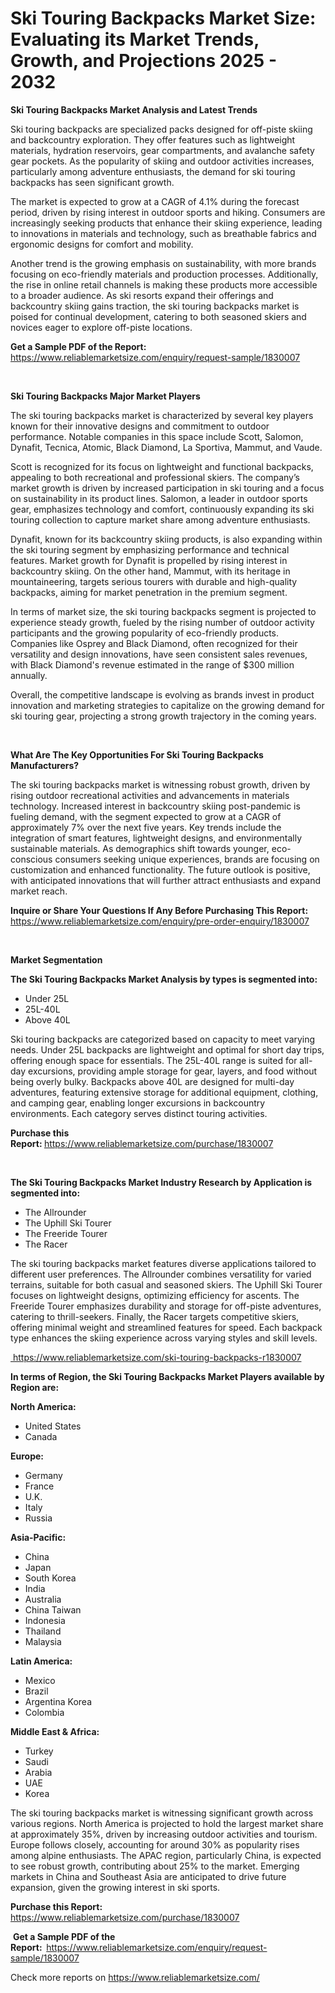 <p><h1>Ski Touring Backpacks Market Size: Evaluating its Market Trends, Growth, and Projections 2025 - 2032</h1></p><p><strong>Ski Touring Backpacks Market Analysis and Latest Trends</strong></p>
<p><p>Ski touring backpacks are specialized packs designed for off-piste skiing and backcountry exploration. They offer features such as lightweight materials, hydration reservoirs, gear compartments, and avalanche safety gear pockets. As the popularity of skiing and outdoor activities increases, particularly among adventure enthusiasts, the demand for ski touring backpacks has seen significant growth. </p><p>The market is expected to grow at a CAGR of 4.1% during the forecast period, driven by rising interest in outdoor sports and hiking. Consumers are increasingly seeking products that enhance their skiing experience, leading to innovations in materials and technology, such as breathable fabrics and ergonomic designs for comfort and mobility. </p><p>Another trend is the growing emphasis on sustainability, with more brands focusing on eco-friendly materials and production processes. Additionally, the rise in online retail channels is making these products more accessible to a broader audience. As ski resorts expand their offerings and backcountry skiing gains traction, the ski touring backpacks market is poised for continual development, catering to both seasoned skiers and novices eager to explore off-piste locations.</p></p>
<p><strong>Get a Sample PDF of the Report:&nbsp;</strong> <a href="https://www.reliablemarketsize.com/enquiry/request-sample/1830007?utm_campaign=3166&utm_medium=2&utm_source=Github&utm_content=ia&utm_term=05042025&utm_id=ski-touring-backpacks">https://www.reliablemarketsize.com/enquiry/request-sample/1830007</a></p>
<p>&nbsp;</p>
<p><strong>Ski Touring Backpacks Major Market Players</strong></p>
<p><p>The ski touring backpacks market is characterized by several key players known for their innovative designs and commitment to outdoor performance. Notable companies in this space include Scott, Salomon, Dynafit, Tecnica, Atomic, Black Diamond, La Sportiva, Mammut, and Vaude. </p><p>Scott is recognized for its focus on lightweight and functional backpacks, appealing to both recreational and professional skiers. The company’s market growth is driven by increased participation in ski touring and a focus on sustainability in its product lines. Salomon, a leader in outdoor sports gear, emphasizes technology and comfort, continuously expanding its ski touring collection to capture market share among adventure enthusiasts.</p><p>Dynafit, known for its backcountry skiing products, is also expanding within the ski touring segment by emphasizing performance and technical features. Market growth for Dynafit is propelled by rising interest in backcountry skiing. On the other hand, Mammut, with its heritage in mountaineering, targets serious tourers with durable and high-quality backpacks, aiming for market penetration in the premium segment.</p><p>In terms of market size, the ski touring backpacks segment is projected to experience steady growth, fueled by the rising number of outdoor activity participants and the growing popularity of eco-friendly products. Companies like Osprey and Black Diamond, often recognized for their versatility and design innovations, have seen consistent sales revenues, with Black Diamond's revenue estimated in the range of $300 million annually.</p><p>Overall, the competitive landscape is evolving as brands invest in product innovation and marketing strategies to capitalize on the growing demand for ski touring gear, projecting a strong growth trajectory in the coming years.</p></p>
<p>&nbsp;</p>
<p><strong>What Are The Key Opportunities For Ski Touring Backpacks Manufacturers?</strong></p>
<p><p>The ski touring backpacks market is witnessing robust growth, driven by rising outdoor recreational activities and advancements in materials technology. Increased interest in backcountry skiing post-pandemic is fueling demand, with the segment expected to grow at a CAGR of approximately 7% over the next five years. Key trends include the integration of smart features, lightweight designs, and environmentally sustainable materials. As demographics shift towards younger, eco-conscious consumers seeking unique experiences, brands are focusing on customization and enhanced functionality. The future outlook is positive, with anticipated innovations that will further attract enthusiasts and expand market reach.</p></p>
<p><strong>Inquire or Share Your Questions If Any Before Purchasing This Report:</strong> <a href="https://www.reliablemarketsize.com/enquiry/pre-order-enquiry/1830007?utm_campaign=3166&utm_medium=2&utm_source=Github&utm_content=ia&utm_term=05042025&utm_id=ski-touring-backpacks">https://www.reliablemarketsize.com/enquiry/pre-order-enquiry/1830007</a></p>
<p>&nbsp;</p>
<p><strong>Market Segmentation</strong></p>
<p><strong>The Ski Touring Backpacks Market Analysis by types is segmented into:</strong></p>
<p><ul><li>Under 25L</li><li>25L-40L</li><li>Above 40L</li></ul></p>
<p><p>Ski touring backpacks are categorized based on capacity to meet varying needs. Under 25L backpacks are lightweight and optimal for short day trips, offering enough space for essentials. The 25L-40L range is suited for all-day excursions, providing ample storage for gear, layers, and food without being overly bulky. Backpacks above 40L are designed for multi-day adventures, featuring extensive storage for additional equipment, clothing, and camping gear, enabling longer excursions in backcountry environments. Each category serves distinct touring activities.</p></p>
<p><strong>Purchase this Report:&nbsp;</strong><a href="https://www.reliablemarketsize.com/purchase/1830007?utm_campaign=3166&utm_medium=2&utm_source=Github&utm_content=ia&utm_term=05042025&utm_id=ski-touring-backpacks">https://www.reliablemarketsize.com/purchase/1830007</a></p>
<p>&nbsp;</p>
<p><strong>The Ski Touring Backpacks Market Industry Research by Application is segmented into:</strong></p>
<p><ul><li>The Allrounder</li><li>The Uphill Ski Tourer</li><li>The Freeride Tourer</li><li>The Racer</li></ul></p>
<p><p>The ski touring backpacks market features diverse applications tailored to different user preferences. The Allrounder combines versatility for varied terrains, suitable for both casual and seasoned skiers. The Uphill Ski Tourer focuses on lightweight designs, optimizing efficiency for ascents. The Freeride Tourer emphasizes durability and storage for off-piste adventures, catering to thrill-seekers. Finally, the Racer targets competitive skiers, offering minimal weight and streamlined features for speed. Each backpack type enhances the skiing experience across varying styles and skill levels.</p></p>
<p><a href="https://www.reliablemarketsize.com/ski-touring-backpacks-r1830007?utm_campaign=3166&utm_medium=2&utm_source=Github&utm_content=ia&utm_term=05042025&utm_id=ski-touring-backpacks">&nbsp;https://www.reliablemarketsize.com/ski-touring-backpacks-r1830007</a></p>
<p><strong>In terms of Region, the Ski Touring Backpacks Market Players available by Region are:</strong></p>
<p>
    <p> <strong> North America: </strong>
        <ul>
            <li>United States</li>
            <li>Canada</li>
        </ul>
        </p> 
    <p> <strong> Europe: </strong>
        <ul>
            <li>Germany</li>
            <li>France</li>
            <li>U.K.</li>
            <li>Italy</li>
            <li>Russia</li>
        </ul>
        </p> 
    <p> <strong> Asia-Pacific: </strong>
        <ul>
            <li>China</li>
            <li>Japan</li>
            <li>South Korea</li>
            <li>India</li>
            <li>Australia</li>
            <li>China Taiwan</li>
            <li>Indonesia</li>
            <li>Thailand</li>
            <li>Malaysia</li>
        </ul>
        </p> 
    <p> <strong> Latin America: </strong>
        <ul>
            <li>Mexico</li>
            <li>Brazil</li>
            <li>Argentina Korea</li>
            <li>Colombia</li>
        </ul>
        </p> 
    <p> <strong> Middle East & Africa: </strong>
        <ul>
            <li>Turkey</li>
            <li>Saudi</li>
            <li>Arabia</li>
            <li>UAE</li>
            <li>Korea</li>
        </ul>
    </p>
    </p>
<p><p>The ski touring backpacks market is witnessing significant growth across various regions. North America is projected to hold the largest market share at approximately 35%, driven by increasing outdoor activities and tourism. Europe follows closely, accounting for around 30% as popularity rises among alpine enthusiasts. The APAC region, particularly China, is expected to see robust growth, contributing about 25% to the market. Emerging markets in China and Southeast Asia are anticipated to drive future expansion, given the growing interest in ski sports.</p></p>
<p><strong>Purchase this Report: </strong><a href="https://www.reliablemarketsize.com/purchase/1830007?utm_campaign=3166&utm_medium=2&utm_source=Github&utm_content=ia&utm_term=05042025&utm_id=ski-touring-backpacks">https://www.reliablemarketsize.com/purchase/1830007</a></p>
<p>&nbsp;<strong>Get a Sample PDF of the Report:&nbsp;&nbsp;</strong><a href="https://www.reliablemarketsize.com/enquiry/request-sample/1830007?utm_campaign=3166&utm_medium=2&utm_source=Github&utm_content=ia&utm_term=05042025&utm_id=ski-touring-backpacks">https://www.reliablemarketsize.com/enquiry/request-sample/1830007</a></p>
<p><strong></strong></p>
<p>Check more reports on <a href="https://www.reliablemarketsize.com/?utm_campaign=3166&utm_medium=2&utm_source=Github&utm_content=ia&utm_term=05042025&utm_id=ski-touring-backpacks">https://www.reliablemarketsize.com/</a></p>